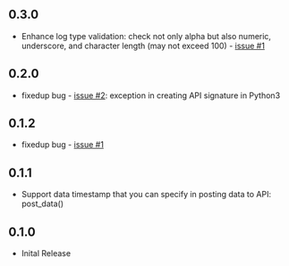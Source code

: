 ## 0.3.0
* Enhance log type validation: check not only alpha but also numeric, underscore, and character length (may not exceed 100) - [issue #1](https://github.com/yokawasa/azure-log-analytics-data-collector-python/issues/1)

## 0.2.0
* fixedup bug - [issue #2](https://github.com/yokawasa/azure-log-analytics-data-collector/issues/2): exception in creating API signature in Python3

## 0.1.2
* fixedup bug - [issue #1](https://github.com/yokawasa/azure-log-analytics-data-collector/issues/1)

## 0.1.1
* Support data timestamp that you can specify in posting data to API: post_data()

## 0.1.0

* Inital Release
